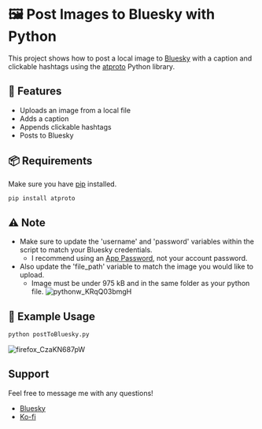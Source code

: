# 🖼️ Post Images to Bluesky with Python

This project shows how to post a local image to [Bluesky](https://bsky.app/) with a caption and clickable hashtags using the [atproto](https://atproto.blue/en/latest/) Python library.

## 🚀 Features
- Uploads an image from a local file
- Adds a caption
- Appends clickable hashtags
- Posts to Bluesky

## 📦 Requirements
Make sure you have [pip](https://pip.pypa.io/en/stable/installation/) installed.
```bash
pip install atproto
```

## ⚠️ Note
- Make sure to update the 'username' and 'password' variables within the script to match your Bluesky credentials.
  - I recommend using an [App Password](https://bsky.app/settings/app-passwords/), not your account password.
- Also update the 'file_path' variable to match the image you would like to upload.
  - Image must be under 975 kB and in the same folder as your python file.
![pythonw_KRqQ03bmgH](https://github.com/user-attachments/assets/1179199b-624b-45d4-92e1-40136499d491)


## 🧪 Example Usage

```bash
python postToBluesky.py
```
![firefox_CzaKN687pW](https://github.com/user-attachments/assets/d163f53b-dcb6-44f8-97fa-7787940a79d7)

## Support
Feel free to message me with any questions!
- [Bluesky](https://bsky.app/profile/dev-dude.bsky.social)
- [Ko-fi](https://ko-fi.com/devdude)
